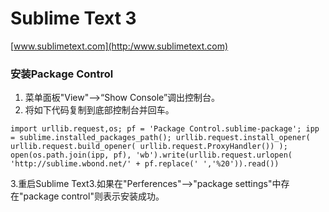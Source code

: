 # Sublime Text 3
[www.sublimetext.com](http:/www.sublimetext.com)

### 安装Package Control
1. 菜单面板"View"——>“Show Console”调出控制台。
2. 将如下代码复制到底部控制台并回车。
```
import urllib.request,os; pf = 'Package Control.sublime-package'; ipp = sublime.installed_packages_path(); urllib.request.install_opener( urllib.request.build_opener( urllib.request.ProxyHandler()) ); open(os.path.join(ipp, pf), 'wb').write(urllib.request.urlopen( 'http://sublime.wbond.net/' + pf.replace(' ','%20')).read())  
```
3.重启Sublime Text3.如果在"Perferences"——>"package settings"中存在"package control"则表示安装成功。
